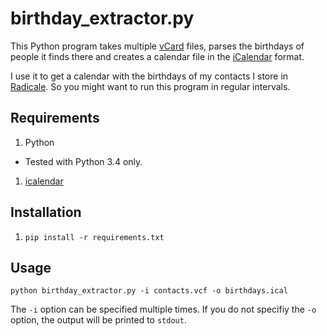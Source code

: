 birthday_extractor.py
=====================
This Python program takes multiple [vCard](https://en.wikipedia.org/wiki/VCard) files,
parses the birthdays of people it finds there and creates a calendar file in the
[iCalendar](https://en.wikipedia.org/wiki/ICalendar) format.

I use it to get a calendar with the birthdays of my contacts I store in
[Radicale](http://radicale.org/). So you might want to run this program in regular
intervals.

Requirements
------------
1. Python
 * Tested with Python 3.4 only.
1. [icalendar](https://pypi.python.org/pypi/icalendar)

Installation
------------
1. `pip install -r requirements.txt`

Usage
-----
`python birthday_extractor.py -i contacts.vcf -o birthdays.ical`

The `-i` option can be specified multiple times. If you do not specifiy the
`-o` option, the output will be printed to `stdout`.
